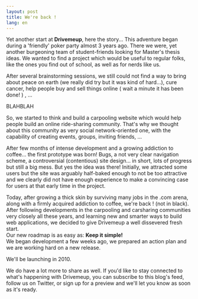 ```yaml
---
layout: post
title: We're back !
lang: en
---
```


Yet another start at **Drivemeup**, here the story...
This adventure began during a 'friendly' poker party almost 3 years ago.
There we were, yet another burgeoning team of student-friends looking for Master's thesis ideas. We wanted to find a project which would be useful to regular folks, like the ones you find out of school, as well as for nerds like us.

After several brainstorming sessions, we still could not find a way to bring about peace on earth (we really did try but it was kind of hard...), cure cancer, help people buy and sell things online ( wait a minute it has been done! ) , ...

BLAHBLAH

So, we started to think and build a carpooling website which would help people build an online ride-sharing community. That's why we thought about this community as very social network-oriented one, with the capability of creating events, groups, inviting friends, ...

After few months of intense development and a growing addiction to coffee... the first prototype was born! Bugs, a not very clear navigation scheme, a controversial (contentious) site design... in short, lots of progress but still a big mess. But yes the idea was there!
Initially, we attracted some users but the site was arguably half-baked enough to not be too attractive and we clearly did not have enough experience to make a convincing case for users at that early time in the project.


Today, after growing a thick skin by surviving many jobs in the .com arena, along with a firmly acquired addiction to coffee, we're back ! (not in black). After following developments in the carpooling and carsharing communities very closely all these years, and learning new and smarter ways to build web applications, we decided to give Drivemeup a well dissevered fresh start.  
Our new roadmap is as easy as: **Keep it simple!**  
We began development a few weeks ago, we prepared an action plan and we are working hard on a new release.

We'll be launching in 2010.  

We do have a lot more to share as well. If you'd like to stay connected to what's happening with Drivemeup, you can subscribe to this blog's feed, follow us on Twitter, or sign up for a preview and we'll let you know as soon as it's ready.
